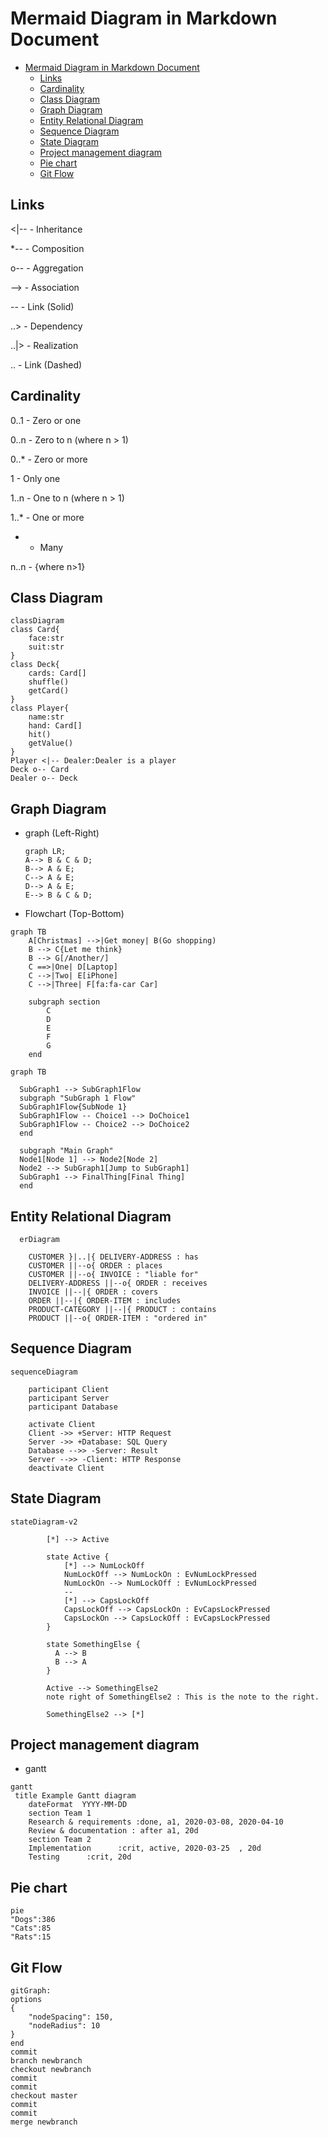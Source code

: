 # Mermaid Diagram in Markdown Document
- [Mermaid Diagram in Markdown Document](#mermaid-diagram-in-markdown-document)
  - [Links](#links)
  - [Cardinality](#cardinality)
  - [Class Diagram](#class-diagram)
  - [Graph Diagram](#graph-diagram)
  - [Entity Relational Diagram](#entity-relational-diagram)
  - [Sequence Diagram](#sequence-diagram)
  - [State Diagram](#state-diagram)
  - [Project management diagram](#project-management-diagram)
  - [Pie chart](#pie-chart)
  - [Git Flow](#git-flow)

## Links
<|-- - Inheritance

*-- - Composition

o-- - Aggregation

--> - Association

-- - Link (Solid)

..> - Dependency

..|> - Realization

.. - Link (Dashed)

## Cardinality
0..1 - Zero or one

0..n - Zero to n (where n > 1)

0..* - Zero or more

1 - Only one

1..n - One to n (where n > 1)

1..* - One or more

* - Many

n..n - {where n>1}


## Class Diagram
```mermaid
classDiagram
class Card{
    face:str
    suit:str
}
class Deck{
    cards: Card[]
    shuffle()
    getCard()
}
class Player{
    name:str
    hand: Card[]
    hit()
    getValue()
}
Player <|-- Dealer:Dealer is a player
Deck o-- Card
Dealer o-- Deck
```
## Graph Diagram
* graph (Left-Right)
    ```mermaid
    graph LR;
    A--> B & C & D;
    B--> A & E;
    C--> A & E;
    D--> A & E;
    E--> B & C & D;
    ```
* Flowchart (Top-Bottom)
```mermaid
graph TB
    A[Christmas] -->|Get money| B(Go shopping)
    B --> C{Let me think}
    B --> G[/Another/]
    C ==>|One| D[Laptop]
    C -->|Two| E[iPhone]
    C -->|Three| F[fa:fa-car Car]

    subgraph section
        C
        D
        E
        F
        G
    end
```

```mermaid
graph TB

  SubGraph1 --> SubGraph1Flow
  subgraph "SubGraph 1 Flow"
  SubGraph1Flow{SubNode 1}
  SubGraph1Flow -- Choice1 --> DoChoice1
  SubGraph1Flow -- Choice2 --> DoChoice2
  end

  subgraph "Main Graph"
  Node1[Node 1] --> Node2[Node 2]
  Node2 --> SubGraph1[Jump to SubGraph1]
  SubGraph1 --> FinalThing[Final Thing]
  end
```
## Entity Relational Diagram
```mermaid
  erDiagram

    CUSTOMER }|..|{ DELIVERY-ADDRESS : has
    CUSTOMER ||--o{ ORDER : places
    CUSTOMER ||--o{ INVOICE : "liable for"
    DELIVERY-ADDRESS ||--o{ ORDER : receives
    INVOICE ||--|{ ORDER : covers
    ORDER ||--|{ ORDER-ITEM : includes
    PRODUCT-CATEGORY ||--|{ PRODUCT : contains
    PRODUCT ||--o{ ORDER-ITEM : "ordered in"
```
## Sequence Diagram
```mermaid
sequenceDiagram

    participant Client
    participant Server
    participant Database

    activate Client
    Client ->> +Server: HTTP Request
    Server ->> +Database: SQL Query
    Database -->> -Server: Result
    Server -->> -Client: HTTP Response
    deactivate Client
```
## State Diagram
```mermaid
stateDiagram-v2

        [*] --> Active

        state Active {
            [*] --> NumLockOff
            NumLockOff --> NumLockOn : EvNumLockPressed
            NumLockOn --> NumLockOff : EvNumLockPressed
            --
            [*] --> CapsLockOff
            CapsLockOff --> CapsLockOn : EvCapsLockPressed
            CapsLockOn --> CapsLockOff : EvCapsLockPressed
        }

        state SomethingElse {
          A --> B
          B --> A
        }

        Active --> SomethingElse2
        note right of SomethingElse2 : This is the note to the right.

        SomethingElse2 --> [*]
```

## Project management diagram
  * gantt
```mermaid
gantt
 title Example Gantt diagram
    dateFormat  YYYY-MM-DD
    section Team 1
    Research & requirements :done, a1, 2020-03-08, 2020-04-10
    Review & documentation : after a1, 20d
    section Team 2
    Implementation      :crit, active, 2020-03-25  , 20d
    Testing      :crit, 20d
```

## Pie chart
```mermaid
pie
"Dogs":386
"Cats":85
"Rats":15
```

## Git Flow
```mermaid
gitGraph:
options
{
    "nodeSpacing": 150,
    "nodeRadius": 10
}
end
commit
branch newbranch
checkout newbranch
commit
commit
checkout master
commit
commit
merge newbranch
```